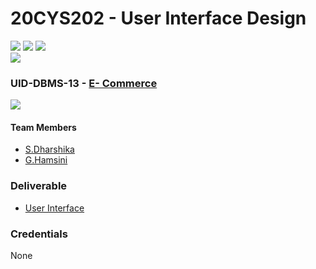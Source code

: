 # 20CYS202 - User Interface Design 
![](https://img.shields.io/badge/Batch-22CYS-lightgreen) ![](https://img.shields.io/badge/UG-blue) ![](https://img.shields.io/badge/Subject-UID-blue) <br/>
![](https://img.shields.io/badge/Category-Univ-darkblue)

### UID-DBMS-13 - [E-  Commerce](https://amrita-tifac-cyber-blockchain.github.io/20CYS202-User_Interface_Design/Assignments/CB.EN.U4CYS22021/ui/)
![](https://img.shields.io/badge/Template-Partial)

#### Team Members
- [S.Dharshika]()
- [G.Hamsini]()

### Deliverable 
- [User Interface](UI/)

### Credentials
None
